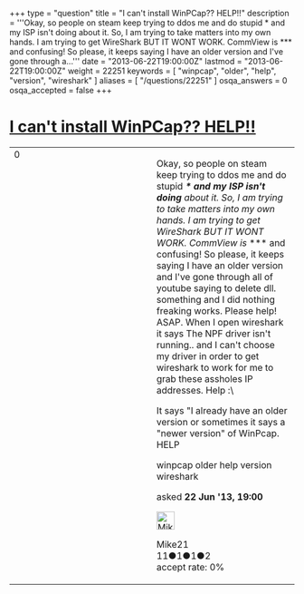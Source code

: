 +++
type = "question"
title = "I can&#x27;t install WinPCap?? HELP!!"
description = '''Okay, so people on steam keep trying to ddos me and do stupid * and my ISP isn&#x27;t doing about it. So, I am trying to take matters into my own hands. I am trying to get WireShark BUT IT WONT WORK. CommView is *** and confusing! So please, it keeps saying I have an older version and I&#x27;ve gone through a...'''
date = "2013-06-22T19:00:00Z"
lastmod = "2013-06-22T19:00:00Z"
weight = 22251
keywords = [ "winpcap", "older", "help", "version", "wireshark" ]
aliases = [ "/questions/22251" ]
osqa_answers = 0
osqa_accepted = false
+++

<div class="headNormal">

# [I can't install WinPCap?? HELP!!](/questions/22251/i-cant-install-winpcap-help)

</div>

<div id="main-body">

<div id="askform">

<table id="question-table" style="width:100%;"><colgroup><col style="width: 50%" /><col style="width: 50%" /></colgroup><tbody><tr class="odd"><td style="width: 30px; vertical-align: top"><div class="vote-buttons"><span id="post-22251-upvote" class="ajax-command post-vote up" rel="nofollow" title="I like this post (click again to cancel)"> </span><div id="post-22251-score" class="post-score" title="current number of votes">0</div><span id="post-22251-downvote" class="ajax-command post-vote down" rel="nofollow" title="I dont like this post (click again to cancel)"> </span> <span id="favorite-mark" class="ajax-command favorite-mark" rel="nofollow" title="mark/unmark this question as favorite (click again to cancel)"> </span><div id="favorite-count" class="favorite-count"></div></div></td><td><div id="item-right"><div class="question-body"><p>Okay, so people on steam keep trying to ddos me and do stupid <strong><em>* and my ISP isn't doing</em></strong> <em>about it. So, I am trying to take matters into my own hands. I am trying to get WireShark BUT IT WONT WORK. CommView is</em> *** and confusing! So please, it keeps saying I have an older version and I've gone through all of youtube saying to delete dll. something and I did nothing freaking works. Please help! ASAP. When I open wireshark it says The NPF driver isn't running.. and I can't choose my driver in order to get wireshark to work for me to grab these assholes IP addresses. Help :\</p><p>It says "I already have an older version or sometimes it says a "newer version" of WinPcap. HELP</p></div><div id="question-tags" class="tags-container tags"><span class="post-tag tag-link-winpcap" rel="tag" title="see questions tagged &#39;winpcap&#39;">winpcap</span> <span class="post-tag tag-link-older" rel="tag" title="see questions tagged &#39;older&#39;">older</span> <span class="post-tag tag-link-help" rel="tag" title="see questions tagged &#39;help&#39;">help</span> <span class="post-tag tag-link-version" rel="tag" title="see questions tagged &#39;version&#39;">version</span> <span class="post-tag tag-link-wireshark" rel="tag" title="see questions tagged &#39;wireshark&#39;">wireshark</span></div><div id="question-controls" class="post-controls"></div><div class="post-update-info-container"><div class="post-update-info post-update-info-user"><p>asked <strong>22 Jun '13, 19:00</strong></p><img src="https://secure.gravatar.com/avatar/44983be9f228d1a5d139f4501c1dd38c?s=32&amp;d=identicon&amp;r=g" class="gravatar" width="32" height="32" alt="Mike21&#39;s gravatar image" /><p><span>Mike21</span><br />
<span class="score" title="11 reputation points">11</span><span title="1 badges"><span class="badge1">●</span><span class="badgecount">1</span></span><span title="1 badges"><span class="silver">●</span><span class="badgecount">1</span></span><span title="2 badges"><span class="bronze">●</span><span class="badgecount">2</span></span><br />
<span class="accept_rate" title="Rate of the user&#39;s accepted answers">accept rate:</span> <span title="Mike21 has no accepted answers">0%</span></p></div></div><div id="comments-container-22251" class="comments-container"></div><div id="comment-tools-22251" class="comment-tools"></div><div class="clear"></div><div id="comment-22251-form-container" class="comment-form-container"></div><div class="clear"></div></div></td></tr></tbody></table>

</div>

</div>

